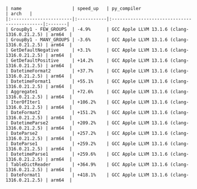     | name                   | speed_up   | py_compiler                                 | arch   |
    |:-----------------------|:-----------|:--------------------------------------------|:-------|
    | GroupBy1 - FEW_GROUPS  | -4.9%      | GCC Apple LLVM 13.1.6 (clang-1316.0.21.2.5) | arm64  |
    | GroupBy1 - MANY_GROUPS | -3.6%      | GCC Apple LLVM 13.1.6 (clang-1316.0.21.2.5) | arm64  |
    | GetDefaultNegative     | +3.1%      | GCC Apple LLVM 13.1.6 (clang-1316.0.21.2.5) | arm64  |
    | GetDefaultPositive     | +14.2%     | GCC Apple LLVM 13.1.6 (clang-1316.0.21.2.5) | arm64  |
    | DatetimeFormat2        | +37.7%     | GCC Apple LLVM 13.1.6 (clang-1316.0.21.2.5) | arm64  |
    | DatetimeFormat1        | +55.1%     | GCC Apple LLVM 13.1.6 (clang-1316.0.21.2.5) | arm64  |
    | Aggregate1             | +72.6%     | GCC Apple LLVM 13.1.6 (clang-1316.0.21.2.5) | arm64  |
    | IterOfIter1            | +106.2%    | GCC Apple LLVM 13.1.6 (clang-1316.0.21.2.5) | arm64  |
    | DateFormat2            | +151.2%    | GCC Apple LLVM 13.1.6 (clang-1316.0.21.2.5) | arm64  |
    | DatetimeParse2         | +209.2%    | GCC Apple LLVM 13.1.6 (clang-1316.0.21.2.5) | arm64  |
    | DateParse2             | +257.2%    | GCC Apple LLVM 13.1.6 (clang-1316.0.21.2.5) | arm64  |
    | DateParse1             | +259.2%    | GCC Apple LLVM 13.1.6 (clang-1316.0.21.2.5) | arm64  |
    | DatetimeParse1         | +259.6%    | GCC Apple LLVM 13.1.6 (clang-1316.0.21.2.5) | arm64  |
    | TableDictReader        | +364.9%    | GCC Apple LLVM 13.1.6 (clang-1316.0.21.2.5) | arm64  |
    | DateFormat1            | +418.1%    | GCC Apple LLVM 13.1.6 (clang-1316.0.21.2.5) | arm64  |